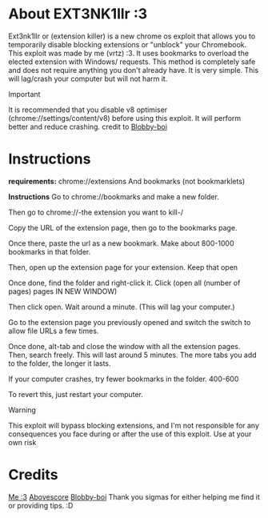 # About EXT3NK1llr :3
Ext3nk1llr or (extension killer) is a new chrome os exploit that allows you to temporarily disable blocking extensions or "unblock" your Chromebook. This exploit was made by me (vrtz) :3. It uses bookmarks to overload the elected extension with Windows/ requests. This method is completely safe and does not require anything you don't already have. It is very simple. This will lag/crash your computer but will not harm it.
> [!IMPORTANT]
> It is recommended that you disable v8 optimiser (chrome://settings/content/v8) before using this exploit. It will perform better and reduce crashing. credit to [Blobby-boi](https://github.com/blobby-boi)
# Instructions
**requirements:**
chrome://extensions
And bookmarks (not bookmarklets)

**Instructions**
Go to chrome://bookmarks and make a new folder.

Then go to chrome://-the extension you want to kill-/

Copy the URL of the extension page, then go to  the bookmarks page.

Once there, paste the url as  a new bookmark. Make about 800-1000 bookmarks in that folder.

Then, open up the extension page for your extension. Keep that open

Once done, find the folder and right-click it. Click (open all (number of pages) pages IN NEW WINDOW)

Then click open. Wait around a minute. (This will lag your computer.) 

Go to the extension page you previously opened and switch the switch to allow file URLs a few times. 

Once done, alt-tab and close the window with all the extension pages. Then, search freely. This will last around 5 minutes. The more tabs you add to the folder, the longer it lasts. 

If your computer crashes, try fewer bookmarks in the folder. 400-600

To revert this, just restart your computer.
>[!WARNING]
>This exploit will bypass blocking extensions, and I'm not responsible for any consequences you face during or after the use of this exploit. Use at your own risk

# Credits
  [Me :3](https://github.com/Nebula-X-Development)
  [Abovescore](https://github.com/Abovescore)
  [Blobby-boi](https://github.com/blobby-boi)
Thank you sigmas for either helping me find it or providing tips. :D

